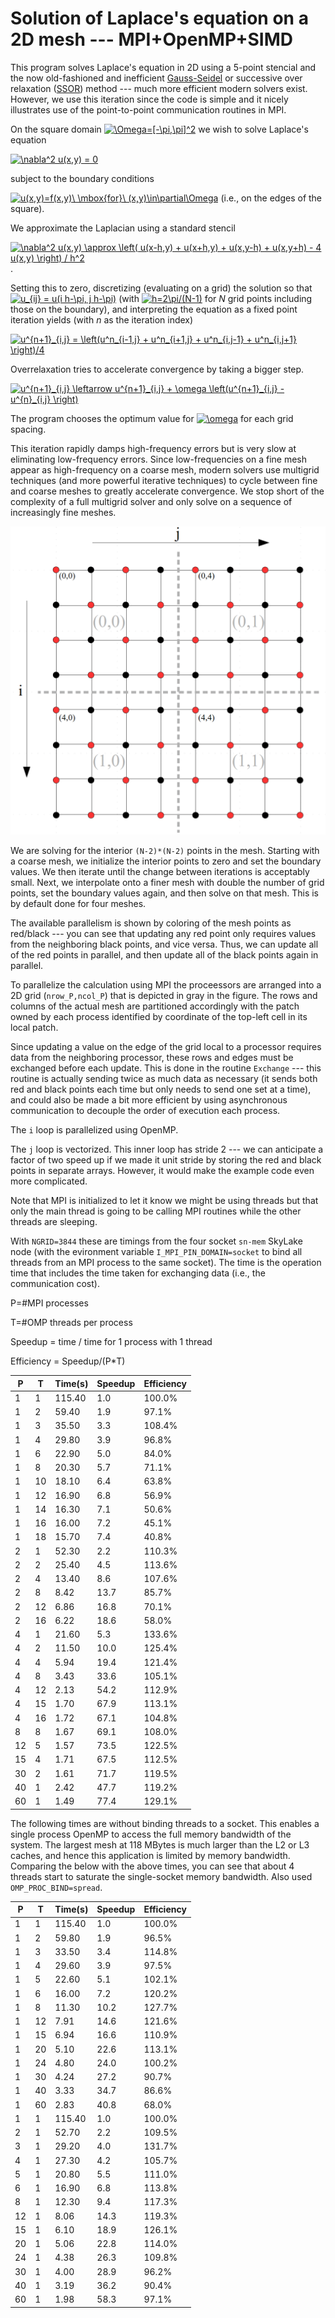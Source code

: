 # Solution of Laplace's equation on a 2D mesh --- MPI+OpenMP+SIMD

This program solves Laplace's equation in 2D using a 5-point stencial
and the now old-fashioned and inefficient [Gauss-Seidel](https://en.wikipedia.org/wiki/Gauss%E2%80%93Seidel_method) or
successive over relaxation ([SSOR](https://en.wikipedia.org/wiki/Successive_over-relaxation)) method --- much
more efficient modern solvers exist.  However, we use this iteration
since the code is simple and it nicely illustrates use of the point-to-point
communication routines in MPI.

On the square domain <a href="https://www.codecogs.com/eqnedit.php?latex=\Omega=[-\pi,\pi]^2" target="_blank"><img src="https://latex.codecogs.com/gif.latex?\Omega=[-\pi,\pi]^2" title="\Omega=[-\pi,\pi]^2" /></a>
we wish to solve Laplace's equation 

<a href="https://www.codecogs.com/eqnedit.php?latex=\nabla^2&space;u(x,y)&space;=&space;0" target="_blank"><img src="https://latex.codecogs.com/gif.latex?\nabla^2&space;u(x,y)&space;=&space;0" title="\nabla^2 u(x,y) = 0" /></a>

subject to the boundary conditions 

<a href="https://www.codecogs.com/eqnedit.php?latex=u(x,y)=f(x,y)\&space;\mbox{for}\&space;(x,y)\in\partial\Omega" target="_blank"><img src="https://latex.codecogs.com/gif.latex?u(x,y)=f(x,y)\&space;\mbox{for}\&space;(x,y)\in\partial\Omega" title="u(x,y)=f(x,y)\ \mbox{for}\ (x,y)\in\partial\Omega" /></a> (i.e., on the edges of the square). 

We approximate the Laplacian using a standard stencil 

<a href="https://www.codecogs.com/eqnedit.php?latex=\nabla^2&space;u(x,y)&space;\approx&space;\left(&space;u(x-h,y)&space;&plus;&space;u(x&plus;h,y)&space;&plus;&space;u(x,y-h)&space;&plus;&space;u(x,y&plus;h)&space;-&space;4&space;u(x,y)&space;\right)&space;/&space;h^2" target="_blank"><img src="https://latex.codecogs.com/gif.latex?\nabla^2&space;u(x,y)&space;\approx&space;\left(&space;u(x-h,y)&space;&plus;&space;u(x&plus;h,y)&space;&plus;&space;u(x,y-h)&space;&plus;&space;u(x,y&plus;h)&space;-&space;4&space;u(x,y)&space;\right)&space;/&space;h^2" title="\nabla^2 u(x,y) \approx \left( u(x-h,y) + u(x+h,y) + u(x,y-h) + u(x,y+h) - 4 u(x,y) \right) / h^2" /></a>.  

Setting this to zero, discretizing (evaluating on a grid) the solution so that <a href="https://www.codecogs.com/eqnedit.php?latex=u_{ij}&space;=&space;u(i&space;h-\pi,&space;j&space;h-\pi)" target="_blank"><img src="https://latex.codecogs.com/gif.latex?u_{ij}&space;=&space;u(i&space;h-\pi,&space;j&space;h-\pi)" title="u_{ij} = u(i h-\pi, j h-\pi)" /></a> (with <a href="https://www.codecogs.com/eqnedit.php?latex=h=2\pi/(N-1)" target="_blank"><img src="https://latex.codecogs.com/gif.latex?h=2\pi/(N-1)" title="h=2\pi/(N-1)" /></a> for *N* grid points including those on the boundary), and interpreting the equation as a fixed point iteration yields (with *n* as the iteration index)

<a href="https://www.codecogs.com/eqnedit.php?latex=u^{n&plus;1}_{i,j}&space;=&space;\left(u^n_{i-1,j}&space;&plus;&space;u^n_{i&plus;1,j}&space;&plus;&space;u^n_{i,j-1}&space;&plus;&space;u^n_{i,j&plus;1}&space;\right)/4" target="_blank"><img src="https://latex.codecogs.com/gif.latex?u^{n&plus;1}_{i,j}&space;=&space;\left(u^n_{i-1,j}&space;&plus;&space;u^n_{i&plus;1,j}&space;&plus;&space;u^n_{i,j-1}&space;&plus;&space;u^n_{i,j&plus;1}&space;\right)/4" title="u^{n+1}_{i,j} = \left(u^n_{i-1,j} + u^n_{i+1,j} + u^n_{i,j-1} + u^n_{i,j+1} \right)/4" /></a>

Overrelaxation tries to accelerate convergence by taking a bigger step.

<a href="https://www.codecogs.com/eqnedit.php?latex=u^{n&plus;1}_{i,j}&space;\leftarrow&space;u^{n&plus;1}_{i,j}&space;&plus;&space;\omega&space;\left(u^{n&plus;1}_{i,j}&space;-&space;u^{n}_{i,j}&space;\right)" target="_blank"><img src="https://latex.codecogs.com/gif.latex?u^{n&plus;1}_{i,j}&space;\leftarrow&space;u^{n&plus;1}_{i,j}&space;&plus;&space;\omega&space;\left(u^{n&plus;1}_{i,j}&space;-&space;u^{n}_{i,j}&space;\right)" title="u^{n+1}_{i,j} \leftarrow u^{n+1}_{i,j} + \omega \left(u^{n+1}_{i,j} - u^{n}_{i,j} \right)" /></a>

The program chooses the optimum value for <a href="https://www.codecogs.com/eqnedit.php?latex=\omega" target="_blank"><img src="https://latex.codecogs.com/gif.latex?\omega" title="\omega" /></a> for each grid spacing.

This iteration rapidly damps high-frequency errors but is very slow at eliminating low-frequency errors.  Since low-frequencies on a fine mesh appear as high-frequency on a coarse mesh, modern solvers use multigrid techniques (and more powerful iterative techniques) to cycle between fine and coarse meshes to greatly accelerate convergence.  We stop short of the complexity of a full multigrid solver and only solve on a sequence of increasingly fine meshes.

![grid](mesh.gif  "Grid")

We are solving for the interior `(N-2)*(N-2)` points in the mesh.  Starting with a coarse mesh, we initialize the interior points to zero and set the boundary values.  We then iterate until the change between iterations is acceptably small.  Next, we interpolate onto a finer mesh with double the number of grid points, set the boundary values again, and then solve on that mesh.   This is by default done for four meshes.

The available parallelism is shown by coloring of the mesh points as red/black --- you can see that updating any red point only requires values from the neighboring black points, and vice versa.  Thus, we can update all of the red points in parallel, and then update all of the black points again in parallel.

To parallelize the calculation using MPI the proceessors are arranged into a 2D grid (`nrow_P,ncol_P`) that is depicted in gray in the figure. The rows and columns of the actual mesh are partitioned accordingly with the patch owned by each process identified by coordinate of the top-left cell in its local patch.

Since updating a value on the edge of the grid local to a processor requires data from the neighboring processor, these rows and edges must be exchanged before each update.  This is done in the routine `Exchange` --- this routine is actually sending twice as much data as necessary (it sends both red and black points each time but only needs to send one set at a time), and could also be made a bit more efficient by using asynchronous communication to decouple the order of execution each process.

The `i` loop is parallelized using OpenMP.

The `j` loop is vectorized.  This inner loop has stride 2 --- we can anticipate a factor of two speed up if we made it unit stride by storing the red and black points in separate arrays.  However, it would make the example code even more complicated.

Note that MPI is initialized to let it know we might be using threads but that only the main thread is going to be calling MPI routines while the other threads are sleeping.

With `NGRID=3844` these are timings from the four socket `sn-mem` SkyLake node (with the evironment variable `I_MPI_PIN_DOMAIN=socket` to bind all threads from an MPI process to the same socket).  The time is the operation time that includes the time taken for exchanging data (i.e., the communication cost).

P=#MPI processes

T=#OMP threads per process

Speedup = time / time for 1 process with 1 thread

Efficiency = Speedup/(P*T)

|  P  |  T  | Time(s) | Speedup | Efficiency |
|-----|-----|---------|---------|------------|
|1|1|115.40|1.0|100.0%|
|1|2|59.40|1.9|97.1%|
|1|3|35.50|3.3|108.4%|
|1|4|29.80|3.9|96.8%|
|1|6|22.90|5.0|84.0%|
|1|8|20.30|5.7|71.1%|
|1|10|18.10|6.4|63.8%|
|1|12|16.90|6.8|56.9%|
|1|14|16.30|7.1|50.6%|
|1|16|16.00|7.2|45.1%|
|1|18|15.70|7.4|40.8%|
|2|1|52.30|2.2|110.3%|
|2|2|25.40|4.5|113.6%|
|2|4|13.40|8.6|107.6%|
|2|8|8.42|13.7|85.7%|
|2|12|6.86|16.8|70.1%|
|2|16|6.22|18.6|58.0%|
|4|1|21.60|5.3|133.6%|
|4|2|11.50|10.0|125.4%|
|4|4|5.94|19.4|121.4%|
|4|8|3.43|33.6|105.1%|
|4|12|2.13|54.2|112.9%|
|4|15|1.70|67.9|113.1%|
|4|16|1.72|67.1|104.8%|
|8|8|1.67|69.1|108.0%|
|12|5|1.57|73.5|122.5%|
|15|4|1.71|67.5|112.5%|
|30|2|1.61|71.7|119.5%|
|40|1|2.42|47.7|119.2%|
|60|1|1.49|77.4|129.1%|


The following times are without binding threads to a socket.  This enables a single process OpenMP to access the full memory bandwidth of the system. The largest mesh at 118 MBytes is much larger than the L2 or L3 caches, and hence this application is limited by memory bandwidth.  Comparing the below with the above times, you can see that about 4 threads start to saturate the single-socket memory bandwidth. Also used `OMP_PROC_BIND=spread`.

|  P  |  T  | Time(s) | Speedup | Efficiency |
|-----|-----|---------|---------|------------|
|1|1|115.40|1.0|100.0%|
|1|2|59.80|1.9|96.5%|
|1|3|33.50|3.4|114.8%|
|1|4|29.60|3.9|97.5%|
|1|5|22.60|5.1|102.1%|
|1|6|16.00|7.2|120.2%|
|1|8|11.30|10.2|127.7%|
|1|12|7.91|14.6|121.6%|
|1|15|6.94|16.6|110.9%|
|1|20|5.10|22.6|113.1%|
|1|24|4.80|24.0|100.2%|
|1|30|4.24|27.2|90.7%|
|1|40|3.33|34.7|86.6%|
|1|60|2.83|40.8|68.0%|
|1|1|115.40|1.0|100.0%|
|2|1|52.70|2.2|109.5%|
|3|1|29.20|4.0|131.7%|
|4|1|27.30|4.2|105.7%|
|5|1|20.80|5.5|111.0%|
|6|1|16.90|6.8|113.8%|
|8|1|12.30|9.4|117.3%|
|12|1|8.06|14.3|119.3%|
|15|1|6.10|18.9|126.1%|
|20|1|5.06|22.8|114.0%|
|24|1|4.38|26.3|109.8%|
|30|1|4.00|28.9|96.2%|
|40|1|3.19|36.2|90.4%|
|60|1|1.98|58.3|97.1%|














